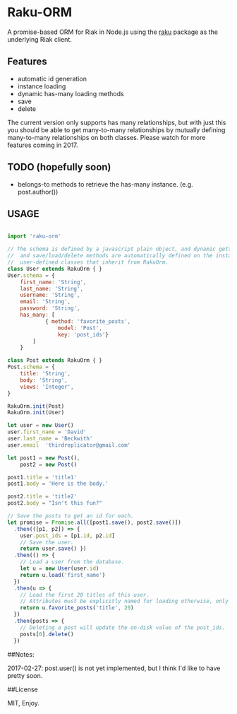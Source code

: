 # Raku-ORM

A promise-based ORM for Riak in Node.js using the [raku](https://github.com/thirdreplicator/raku) package as the underlying Riak client.

## Features

* automatic id generation
* instance loading
* dynamic has-many loading methods
* save
* delete

The current version only supports has many relationships, but with just this you should be able to get many-to-many relationships by mutually defining many-to-many relationships on both classes. Please watch for more features coming in 2017.

## TODO (hopefully soon)

* belongs-to methods to retrieve the has-many instance. (e.g. post.author())

## USAGE

```javascript

import 'raku-orm'

// The schema is defined by a javascript plain object, and dynamic getters, setters,
//  and save/load/delete methods are automatically defined on the instances of
//  user-defined classes that inherit from RakuOrm.
class User extends RakuOrm { }
User.schema = {
	first_name: 'String',
	last_name: 'String',
	username: 'String',
	email: 'String',
	password: 'String',
	has_many: [
			{ method: 'favorite_posts',
				model: 'Post',
				key: 'post_ids'}
		]
	}

class Post extends RakuOrm { }
Post.schema = {
	title: 'String',
	body: 'String',
	views: 'Integer',
}

RakuOrm.init(Post)
RakuOrm.init(User)

let user = new User()
user.first_name = 'David'
user.last_name = 'Beckwith'
user.email	'thirdreplicator@gmail.com'

let post1 = new Post(),
    post2 = new Post()

post1.title = 'title1'
post1.body = 'Here is the body.'

post2.title = 'title2'
post2.body = "Isn't this fun?"

// Save the posts to get an id for each.
let promise = Promise.all([post1.save(), post2.save()])
  .then(([p1, p2]) => {
    user.post_ids = [p1.id, p2.id]
    // Save the user.
    return user.save() })
  .then(() => {
    // Load a user from the database.
    let u = new User(user.id)
    return u.load('first_name') 
  })
  .then(u => {
    // Load the first 20 titles of this user.
    // Attributes must be explicitly named for loading otherwise, only the id will be loaded.
    return u.favorite_posts('title', 20)
  })
  .then(posts => {
    // Deleting a post will update the on-disk value of the post_ids.
    posts[0].delete()
  })

```

##Notes:

2017-02-27: post.user() is not yet implemented, but I think I'd like to have pretty soon.

##License

MIT, Enjoy.
